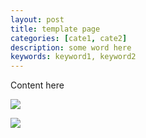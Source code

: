 ```yaml
---
layout: post
title: template page
categories: [cate1, cate2]
description: some word here
keywords: keyword1, keyword2
---
```


Content here

![](http://p5iojc2zy.bkt.clouddn.com/_posts/_image/d_1234.jpg)

![](http://p5iojc2zy.bkt.clouddn.com/_posts/_image/xg-reas.jpg)

